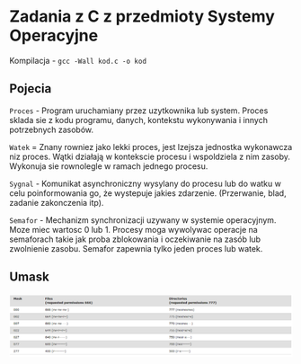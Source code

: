# Zadania z C z przedmioty Systemy Operacyjne

Kompilacja - `gcc -Wall kod.c -o kod`

## Pojecia 

`Proces` - Program uruchamiany przez uzytkownika lub system. Proces sklada sie z kodu programu, danych, kontekstu wykonywania i innych potrzebnych zasobów. 

`Watek` = Znany rowniez jako lekki proces, jest lzejsza jednostka wykonawcza niz proces. Wątki działają w kontekscie procesu i wspoldziela z nim zasoby. Wykonuja sie rownolegle w ramach jednego procesu. 

`Sygnal` - Komunikat asynchroniczny wysylany do procesu lub do watku w celu poinformowania go, że wystepuje jakies zdarzenie. (Przerwanie, blad, zadanie zakonczenia itp).

`Semafor` - Mechanizm synchronizacji uzywany w systemie operacyjnym. Moze miec wartosc 0 lub 1. Procesy moga wywolywac operacje na semaforach takie jak proba zblokowania i oczekiwanie na zasób lub zwolnienie zasobu. Semafor zapewnia tylko jeden proces lub watek.

## Umask

<img src="assets/umask.png">